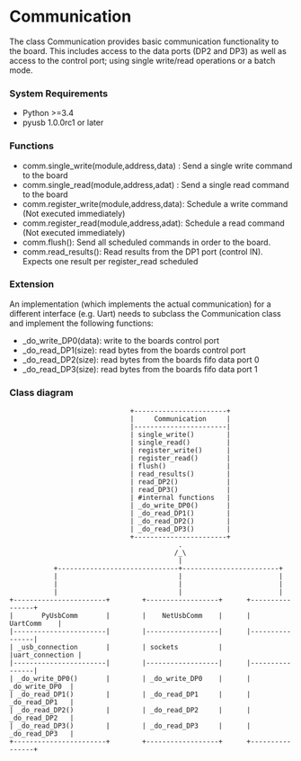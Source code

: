 # Communication

The class Communication provides basic communication functionality to
the board. This includes access to the data ports (DP2 and DP3) as
well as access to the control port; using single write/read operations
or a batch mode.

### System Requirements

- Python >=3.4
- pyusb 1.0.0rc1 or later

### Functions
- comm.single\_write(module,address,data) : Send a single write command to the board
- comm.single\_read(module,address,adat) : Send a single read command to the board
- comm.register\_write(module,address,data): Schedule a write command (Not executed immediately)
- comm.register\_read(module,address,adat): Schedule a read command (Not executed immediately)
- comm.flush(): Send all scheduled commands in order to the board.
- comm.read\_results(): Read results from the DP1 port (control IN). Expects one result per register\_read scheduled

### Extension
An implementation (which implements the actual communication) for a different interface (e.g. Uart) needs to subclass the Communication class and implement the following functions:

- \_do\_write\_DP0(data): write <data> to the boards control port
- \_do\_read\_DP1(size): read <size> bytes from the boards control port
- \_do\_read\_DP2(size): read <size> bytes from the boards fifo data port 0
- \_do\_read\_DP3(size): read <size> bytes from the boards fifo data port 1

### Class diagram

```
                              +-----------------------+
                              |     Communication     |
                              |-----------------------|
                              | single_write()        |
                              | single_read()         |
                              | register_write()      |
                              | register_read()       |
                              | flush()               |
                              | read_results()        |
                              | read_DP2()            |
                              | read_DP3()            |
                              | #internal functions   |
                              | _do_write_DP0()       |
                              | _do_read_DP1()        |
                              | _do_read_DP2()        |
                              | _do_read_DP3()        |
                              +-----------------------+
                                          .
                                         /_\
                                          |
           +------------------------------+------------------------+
           |                              |                        |
           |                              |                        |
           |                              |                        |
+-----------------------+        +------------------+      +----------------+
|       PyUsbComm       |        |    NetUsbComm    |      |    UartComm    |
|-----------------------|        |------------------|      |----------------|
| _usb_connection       |        | sockets          |      |uart_connection |
|-----------------------|        |------------------|      |----------------|
| _do_write_DP0()       |        | _do_write_DP0    |      | _do_write_DP0  |
| _do_read_DP1()        |        | _do_read_DP1     |      | _do_read_DP1   |
| _do_read_DP2()        |        | _do_read_DP2     |      | _do_read_DP2   |
| _do_read_DP3()        |        | _do_read_DP3     |      | _do_read_DP3   |
+-----------------------+        +------------------+      +----------------+
```
